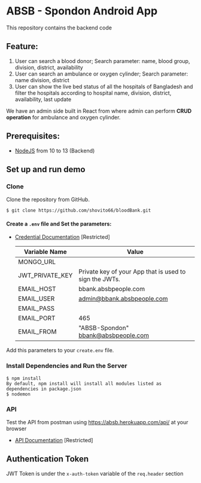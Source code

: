 # ABSB - Spondon Android App

This repository contains the backend code

## Feature:

1. User can search a blood donor; Search parameter: name, blood group, division, district, availability
2. User can search an ambulance or oxygen cylinder; Search parameter: name division, district
3. User can show the live bed status of all the hospitals of Bangladesh and filter the hospitals according to hospital name, division, district, availability, last update

We have an admin side built in React from where admin can perform **CRUD operation** for ambulance and oxygen cylinder.

## Prerequisites:

- [NodeJS](https://nodejs.org) from 10 to 13 (Backend)

## Set up and run demo

### Clone

Clone the repository from GitHub.

```
$ git clone https://github.com/shovito66/bloodBank.git
```

#### Create a `.env` file and Set the parameters:

- [Credential Documentation](https://docs.google.com/spreadsheets/d/1II2hOKT4fJeMtNjqb7sovW1jMt4Ri57Ehf9XuuGPmJw/edit#gid=2020176758) [Restricted]
  
  | Variable Name | Value |
  | --------------- | ------------------------------------------------------ |
  | MONGO_URL | |
  | JWT_PRIVATE_KEY | Private key of your App that is used to sign the JWTs. |
  | EMAIL_HOST | bbank.absbpeople.com |
  | EMAIL_USER | admin@bbank.absbpeople.com |
  | EMAIL_PASS | |
  | EMAIL_PORT | 465 |
  | EMAIL_FROM | "ABSB-Spondon" <bbank@absbpeople.com> |

Add this parameters to your `create.env` file.

### Install Dependencies and Run the Server

```
$ npm install
By default, npm install will install all modules listed as dependencies in package.json
$ nodemon
```

### API

Test the API from postman using https://absb.herokuapp.com/api/ at your browser

- [API Documentation](https://docs.google.com/spreadsheets/d/1II2hOKT4fJeMtNjqb7sovW1jMt4Ri57Ehf9XuuGPmJw/edit#gid=1481506332) [Restricted]


## Authentication Token
JWT Token is under the `x-auth-token` variable of the `req.header` section

